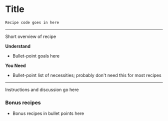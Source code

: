 # Title

```
Recipe code goes in here

```

___

Short overview of recipe

**Understand**
* Bullet-point goals here

**You Need**
* Bullet-point list of necessities; probably don't need this for most recipes

___

Instructions and discussion go here

### Bonus recipes

* Bonus recipes in bullet points here
